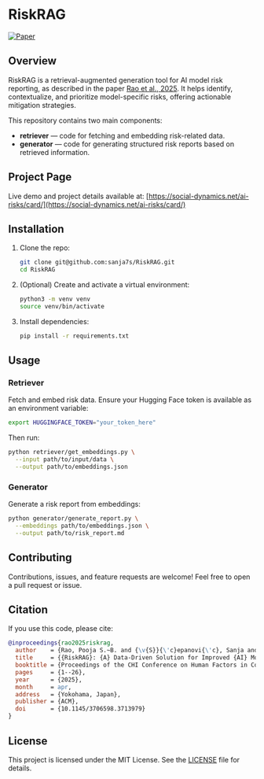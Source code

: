 # RiskRAG

[![Paper](https://img.shields.io/badge/paper-ACM%20DOI%3A10.1145%2F3706598.3713979-blue)](https://dl.acm.org/doi/10.1145/3706598.3713979)

## Overview

RiskRAG is a retrieval-augmented generation tool for AI model risk reporting, as described in the paper [Rao et al., 2025](https://dl.acm.org/doi/10.1145/3706598.3713979). It helps identify, contextualize, and prioritize model-specific risks, offering actionable mitigation strategies.

This repository contains two main components:

- **retriever** — code for fetching and embedding risk-related data.
- **generator** — code for generating structured risk reports based on retrieved information.

## Project Page

Live demo and project details available at: [https://social-dynamics.net/ai-risks/card/](https://social-dynamics.net/ai-risks/card/)

## Installation

1. Clone the repo:
   ```bash
   git clone git@github.com:sanja7s/RiskRAG.git
   cd RiskRAG
   ```
2. (Optional) Create and activate a virtual environment:
   ```bash
   python3 -m venv venv
   source venv/bin/activate
   ```
3. Install dependencies:
   ```bash
   pip install -r requirements.txt
   ```

## Usage

### Retriever

Fetch and embed risk data. Ensure your Hugging Face token is available as an environment variable:  
```bash
export HUGGINGFACE_TOKEN="your_token_here"
```  
Then run:
```bash
python retriever/get_embeddings.py \
  --input path/to/input/data \
  --output path/to/embeddings.json
```

### Generator

Generate a risk report from embeddings:
```bash
python generator/generate_report.py \
  --embeddings path/to/embeddings.json \
  --output path/to/risk_report.md
```

## Contributing

Contributions, issues, and feature requests are welcome! Feel free to open a pull request or issue.

## Citation

If you use this code, please cite:
```bibtex
@inproceedings{rao2025riskrag,
  author    = {Rao, Pooja S.~B. and {\v{S}}{\'c}epanovi{\'c}, Sanja and Zhou, Ke and Bogucka, Edyta and Quercia, Daniele},
  title     = {{RiskRAG}: {A} Data-Driven Solution for Improved {AI} Model Risk Reporting},
  booktitle = {Proceedings of the CHI Conference on Human Factors in Computing Systems (CHI ’25)},
  pages     = {1--26},
  year      = {2025},
  month     = apr,
  address   = {Yokohama, Japan},
  publisher = {ACM},
  doi       = {10.1145/3706598.3713979}
}
```

## License

This project is licensed under the MIT License. See the [LICENSE](LICENSE) file for details.

